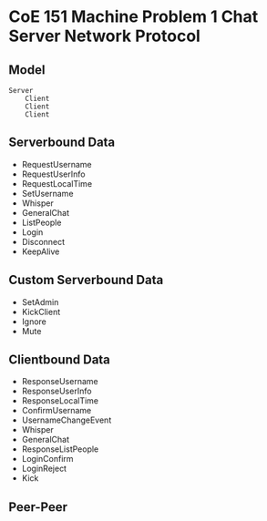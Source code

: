 # CoE 151 Machine Problem 1 Chat Server Network Protocol

## Model
    Server
        Client
        Client
        Client

## Serverbound Data
-   RequestUsername
-   RequestUserInfo
-   RequestLocalTime
-   SetUsername
-   Whisper
-   GeneralChat
-   ListPeople
-   Login
-   Disconnect
-   KeepAlive

## Custom Serverbound Data
-   SetAdmin
-   KickClient
-   Ignore
-   Mute

## Clientbound Data
-   ResponseUsername
-   ResponseUserInfo
-   ResponseLocalTime
-   ConfirmUsername
-   UsernameChangeEvent
-   Whisper
-   GeneralChat
-   ResponseListPeople
-   LoginConfirm
-   LoginReject
-   Kick

## Peer-Peer
